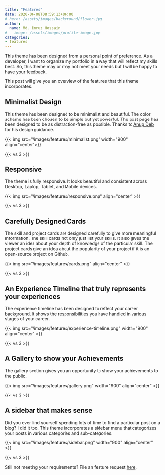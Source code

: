 ```yaml
---
title: "Features"
date: 2020-06-08T08:59:13+06:00
# hero: /assets/images/background/flower.jpg
author:
  name: Md. Emruz Hossain
#   image: /assets/images/profile-image.jpg
categories:
- features
---
```


This theme has been designed from a personal point of preference. As a developer, I want to organize my portfolio in a way that will reflect my skills best. So, this theme may or may not meet your needs but I will be happy to have your feedback.

This post will give you an overview of the features that this theme incorporates.

## Minimalist Design

This theme has been designed to be minimalist and beautiful. The color scheme has been chosen to be simple but yet powerful. The post page has been designed to be as distraction-free as possible. Thanks to [Anup Deb](https://dribbble.com/anupdeb) for his design guidance.

{{< img src="/images/features/minimalist.png" width="900" align="center">}}

{{< vs 3 >}}

## Responsive

The theme is fully responsive. It looks beautiful and consistent across Desktop, Laptop, Tablet, and Mobile devices.

{{< img src="/images/features/responsive.png" align="center" >}}

{{< vs 3 >}}

## Carefully Designed Cards

The skill and project cards are designed carefully to give more meaningful information. The skill cards not only just list your skills. It also gives the viewer an idea about your depth of knowledge of the particular skill. The project cards give an idea about the popularity of your project if it is an open-source project on Github.

{{< img src="/images/features/cards.png" align="center" >}}

{{< vs 3 >}}

## An Experience Timeline that truly represents your experiences

The experience timeline has been designed to reflect your career background. It shows the responsibilities you have handled in various stages of your career.

{{< img src="/images/features/experience-timeline.png" width="900" align="center" >}}

{{< vs 3 >}}

## A Gallery to show your Achievements

The gallery section gives you an opportunity to show your achievements to the public.

{{< img src="/images/features/gallery.png" width="900" align="center" >}}

{{< vs 3 >}}

## A sidebar that makes sense

Did you ever find yourself spending lots of time to find a particular post on a blog? I did it too. This theme incorporates a sidebar menu that categorizes your posts in various categories and sub-categories.

{{< img src="/images/features/sidebar.png" width="900" align="center" >}}

{{< vs 3 >}}

Still not meeting your requirements? File an feature request [here](https://github.com/hossainemruz/toha).
